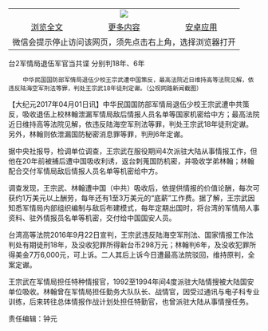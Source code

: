 

<table>
  <tr>
    <td align="center" colspan="3">
      <a href="https://github.com/ogate/ogate/blob/master/README.md"><img src="https://cloud.githubusercontent.com/assets/11880933/13434984/f430fae2-e012-11e5-814f-c2df1e82b247.jpg"/></a>
    </td>
  </tr>
  <tr>
    <td align="center">
      <a href="https://s3.ap-south-1.amazonaws.com/ogatem/oGate.htm?c815674&from=oNote">浏览全文</a>
    </td>
    <td align="center">
      <a href="https://s3.ap-south-1.amazonaws.com/ogatem/oGate.htm?from=oNote">更多内容</a>
    </td>
    <td align="center">
      <a href="https://raw.githubusercontent.com/ogate/up/master/ogate.apk">安卓应用</a>
    </td>
  </tr>
  <tr>
    <td align="center" colspan="3">
      微信会提示停止访问该网页，须先点击右上角，选择浏览器打开
    </td>
  </tr>
</table>    



台2军情局退伍军官当共谍 分别判18年、6年






        中华民国国防部军情局退伍少校王宗武遭中国策反，最高法院近日维持高等法院见解，依违反陆海空军刑法等罪，判处王宗武18年徒刑定谳。（公视网路新闻截图）




【大纪元2017年04月01日讯】中华民国国防部军情局退伍少校王宗武遭中共策反，吸收退伍上校林翰泄漏军情局敌后情报人员名单等国家机密给中方；最高法院近日维持高等法院见解，依违反陆海空军刑法等罪，判处王宗武18年徒刑定谳。另外，林翰则依泄漏国防秘密消息罪等罪，判刑6年定谳。


据中央社报导，检调单位调查，王宗武在服役期间4次派驻大陆从事情报工作，但他在20年前被捕后遭中国吸收利诱，返台刺蒐国防机密，并吸收学弟林翰；林翰配合交付军情局敌后情报人员名单等机密给中方。


调查发现，王宗武、林翰遭中国（中共）吸收后，依提供情报的价值论酬，每次可获约1万美元以上酬劳，每年还有1至3万美元的“底薪”工作费。据了解，王宗武因知悉军情局内部组织编制与敌后布建模式，每年定期出国时，将台湾的军情局人事资料、驻外情报员名单等机密，交付给中国国安人员。


台湾高等法院2016年9月22日宣判，王宗武违反陆海空军刑法、国家情报工作法判处有期徒刑18年，及没收犯罪所得新台币298万元；林翰判6年，及没收犯罪所得美金7万6,000元，可上诉。二人其后上诉今日遭最高法院驳回，维持原判，全案定谳。


王宗武在军情局担任特种情报官，1992至1994年间4度派驻大陆情搜被大陆国安单位吸收。林翰曾在军情局担任勤务大队队长、战情官，因受过通讯与电子科专业训练，后来转往总体情报作战计划处担任特勤官，也曾派驻大陆从事情搜任务。


责任编辑：钟元


&nbsp;



